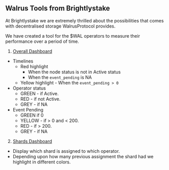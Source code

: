 Walrus Tools from Brightlystake
---

At Brightlystake we are extremely thrilled about the possibilities that comes with decentralised storage WalrusProtocol provides.

We have created a tool for the $WAL operators to measure their performance over a period of time. 

1. [Overall Dashboard](https://walrus.brightlystake.com)
  - Timelines 
    - Red highlight 
      - When the node status is not in Active status 
      - When the `event_pending` is NA
    - Yellow highlight - When the `event_pending > 0`
  - Operator status 
    - GREEN - if Active. 
    - RED - if not Active.
    - GREY - if NA
  - Event Pending 
    - GREEN if 0
    - YELLOW - if > 0 and < 200. 
    - RED - if > 200. 
    - GREY - if NA

2. [Shards Dashboard](https://walrus.brightlystake.com/shard-owners)
  - Display which shard is assigned to which operator.
  - Depending upon how many previous assignment the shard had we highlight in different colors.
